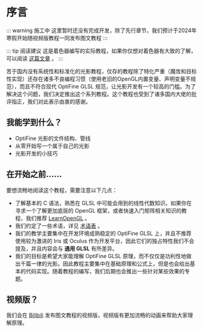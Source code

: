 # 序言

::: warning 施工中
这里暂时还没有完成开发，除了先行章节，我们预计于2024年寒假开始随视频版教程一同发布图文教程
:::

::: tip 阅读建议
这是着色器编写的实际教程，如果你仅想对着色器有大致的了解，可以阅读 [这篇文章](../../library/shaders.md) 。
:::

苦于国内没有系统性和标准化的光影教程，仅存的教程除了特化严重（魔改和目标性实现）还存在诸多不良编程习惯（使用老旧的OpenGL内置变量、声明变量不规范），而且不符合现代 OptiFine GLSL 规范，让光影开发有一个较高的门槛。为了解决这个问题，我们决定推出这个系列教程。这个教程也受到了诸多国内大佬的批评指正，我们对此表示由衷的感谢。

## 我能学到什么？

- OptiFine 光影的文件结构、管线
- 从零开始写一个属于自己的光影
- 光影开发的小技巧

## 在开始之前……

要想流畅地阅读这个教程，需要注意以下几点：

- 了解基本的 C 语法，熟悉在 GLSL 中可能会用到的线性代数知识。如果你在寻求一个了解更加底层的 OpenGL 框架，或者快速入门矩阵相关知识的教程，我们推荐 [LearnOpenGL](https://learnopengl-cn.github.io/01%20Getting%20started/07%20Transformations/) 。
- 我们约定了一些术语，详见 [术语表](../../library/terms.md) 。
- 我们的教学主要集中在开发环境成熟稳定的 OptiFine GLSL 上，并且不推荐使用较为激进的 Iris 或 Oculus 作为开发平台，因此它们的独占特性我们不会提及，并且内容会与 **通用 GLSL** 有所差异。
- 我们的目标是希望大家能理解 OptiFine GLSL 原理，而不仅仅是功利性地做出千篇一律的光影。因此教程主要集中在基础原理和公式上，但是也会给出基本的代码实现。随着教程的编写，我们后期也会推出一些针对某些效果的专题。

## 视频版？

我们会在 [Bilibili](https://space.bilibili.com/480528388) 发布图文教程的视频版，视频版有更加流畅的动画来帮助大家理解原理。